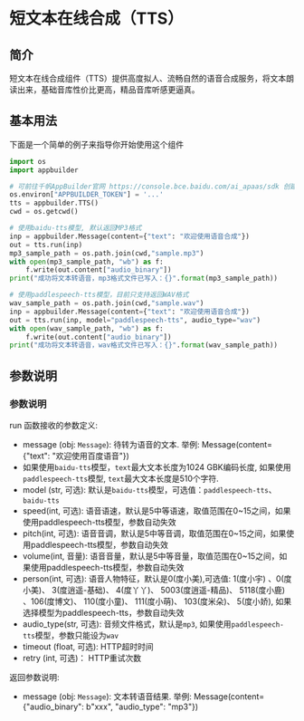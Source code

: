 # 短文本在线合成（TTS）

## 简介
短文本在线合成组件（TTS）提供高度拟人、流畅自然的语音合成服务，将文本朗读出来，基础音库性价比更高，精品音库听感更逼真。
## 基本用法
下面是一个简单的例子来指导你开始使用这个组件

```python
import os
import appbuilder

# 可前往千帆AppBuilder官网 https://console.bce.baidu.com/ai_apaas/sdk 创建密钥
os.environ["APPBUILDER_TOKEN"] = '...'
tts = appbuilder.TTS()
cwd = os.getcwd()

# 使用baidu-tts模型, 默认返回MP3格式
inp = appbuilder.Message(content={"text": "欢迎使用语音合成"})
out = tts.run(inp)
mp3_sample_path = os.path.join(cwd,"sample.mp3")
with open(mp3_sample_path, "wb") as f:
    f.write(out.content["audio_binary"])
print("成功将文本转语音，mp3格式文件已写入：{}".format(mp3_sample_path))

# 使用paddlespeech-tts模型，目前只支持返回WAV格式
wav_sample_path = os.path.join(cwd,"sample.wav")
inp = appbuilder.Message(content={"text": "欢迎使用语音合成"})
out = tts.run(inp, model="paddlespeech-tts", audio_type="wav")
with open(wav_sample_path, "wb") as f:
    f.write(out.content["audio_binary"])
print("成功将文本转语音，wav格式文件已写入：{}".format(wav_sample_path))
```


## 参数说明
### 参数说明
run 函数接收的参数定义:
- message (obj: `Message`): 待转为语音的文本. 举例: Message(content={"text": "欢迎使用百度语音"})
- 如果使用`baidu-tts`模型，`text`最大文本长度为1024 GBK编码长度, 如果使用`paddlespeech-tts`模型, `text`最大文本长度是510个字符.
- model (str, 可选): 默认是`baidu-tts`模型，可选值：`paddlespeech-tts`、`baidu-tts`
- speed(int, 可选): 语音语速，默认是5中等语速，取值范围在0~15之间，如果使用paddlespeech-tts模型，参数自动失效
- pitch(int, 可选): 语音音调，默认是5中等音调，取值范围在0~15之间，如果使用paddlespeech-tts模型，参数自动失效
- volume(int, 音量): 语音音量，默认是5中等音量，取值范围在0~15之间，如果使用paddlespeech-tts模型，参数自动失效
- person(int, 可选): 语音人物特征，默认是0(度小美),可选值: 1(度小宇) 、0(度小美)、 3(度逍遥-基础)、  4(度丫丫)、 5003(度逍遥-精品)、
  5118(度小鹿) 、106(度博文)、 110(度小童)、 111(度小萌)、 103(度米朵)、 5(度小娇), 如果选择模型为paddlespeech-tts，参数自动失效
- audio_type(str, 可选): 音频文件格式，默认是`mp3`, 如果使用`paddlespeech-tts`模型，参数只能设为`wav`
- timeout (float, 可选): HTTP超时时间
- retry (int, 可选)： HTTP重试次数

返回参数说明:
- message (obj: `Message`): 文本转语音结果. 举例: Message(content={"audio_binary": b"xxx", "audio_type": "mp3"})
